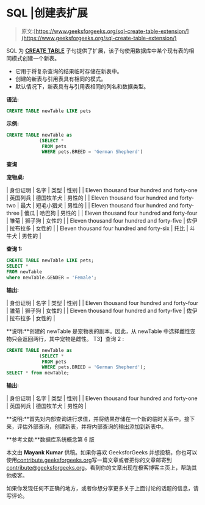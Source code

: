 # SQL |创建表扩展

> 原文:[https://www.geeksforgeeks.org/sql-create-table-extension/](https://www.geeksforgeeks.org/sql-create-table-extension/)

SQL 为 **[CREATE TABLE](https://www.geeksforgeeks.org/sql-create/)** 子句提供了扩展，该子句使用数据库中某个现有表的相同模式创建一个新表。

*   它用于将复杂查询的结果临时存储在新表中。
*   创建的新表与引用表具有相同的模式。
*   默认情况下，新表具有与引用表相同的列名和数据类型。

**语法:**

```sql
CREATE TABLE newTable LIKE pets
```

**示例:**

```sql
CREATE TABLE newTable as
            (SELECT * 
             FROM pets
             WHERE pets.BREED = 'German Shepherd')

```

**查询**

**宠物桌:**

| 身份证明 | 名字 | 类型 | 性别 |
| Eleven thousand four hundred and forty-one | 英国列兵 | 德国牧羊犬 | 男性的 |
| Eleven thousand four hundred and forty-two | 最大 | 短毛小猎犬 | 男性的 |
| Eleven thousand four hundred and forty-three | 傻瓜 | 哈巴狗 | 男性的 |
| Eleven thousand four hundred and forty-four | 雏菊 | 狮子狗 | 女性的 |
| Eleven thousand four hundred and forty-five | 佐伊 | 拉布拉多 | 女性的 |
| Eleven thousand four hundred and forty-six | 托比 | 斗牛犬 | 男性的 |

 **查询 1:**

```sql
CREATE TABLE newTable LIKE pets;
SELECT * 
FROM newTable 
where newTable.GENDER = 'Female';
```

**输出:**

| 身份证明 | 名字 | 类型 | 性别 |
| Eleven thousand four hundred and forty-four | 雏菊 | 狮子狗 | 女性的 |
| Eleven thousand four hundred and forty-five | 佐伊 | 拉布拉多 | 女性的 |

**说明:**创建的 newTable 是宠物表的副本。因此，从 newTable 中选择雌性宠物只会返回两行，其中宠物是雌性。
T3】查询 2 :

```sql
CREATE TABLE newTable as
            (SELECT * 
             FROM pets
             WHERE pets.BREED = 'German Shepherd');
SELECT * from newTable;

```

**输出:**

| 身份证明 | 名字 | 类型 | 性别 |
| Eleven thousand four hundred and forty-one | 英国列兵 | 德国牧羊犬 | 男性的 |

**说明:**首先对内部查询进行求值，并将结果存储在一个新的临时关系中。接下来，评估外部查询，创建新表，并将内部查询的输出添加到新表中。

**参考文献:**数据库系统概念第 6 版

本文由 **Mayank Kumar** 供稿。如果你喜欢 GeeksforGeeks 并想投稿，你也可以使用[contribute.geeksforgeeks.org](http://www.contribute.geeksforgeeks.org)写一篇文章或者把你的文章邮寄到 contribute@geeksforgeeks.org。看到你的文章出现在极客博客主页上，帮助其他极客。

如果你发现任何不正确的地方，或者你想分享更多关于上面讨论的话题的信息，请写评论。